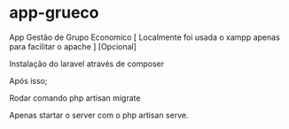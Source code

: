 # app-grueco
App Gestão de Grupo Economico
[ Localmente foi usada o xampp apenas para facilitar o apache ] [Opcional]

Instalação do laravel através de composer

Após isso;

Rodar comando php artisan migrate

Apenas startar o server com o php artisan serve.
